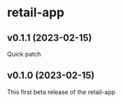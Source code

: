 # retail-app

## v0.1.1 (2023-02-15)

Quick patch

## v0.1.0 (2023-02-15)

This first beta release of the retail-app
